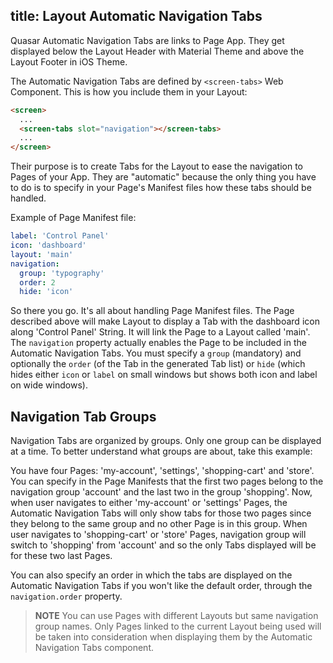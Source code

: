title: Layout Automatic Navigation Tabs
---
Quasar Automatic Navigation Tabs are links to Page App. They get displayed below the Layout Header with Material Theme and above the Layout Footer in iOS Theme.

The Automatic Navigation Tabs are defined by `<screen-tabs>` Web Component. This is how you include them in your Layout:

``` html
<screen>
  ...
  <screen-tabs slot="navigation"></screen-tabs>
  ...
</screen>
```

Their purpose is to create Tabs for the Layout to ease the navigation to Pages of your App. They are "automatic" because the only thing you have to do is to specify in your Page's Manifest files how these tabs should be handled.

Example of Page Manifest file:
``` yaml
label: 'Control Panel'
icon: 'dashboard'
layout: 'main'
navigation:
  group: 'typography'
  order: 2
  hide: 'icon'
```

So there you go. It's all about handling Page Manifest files. The Page described above will make Layout to display a Tab with the dashboard icon along 'Control Panel' String. It will link the Page to a Layout called 'main'. The `navigation` property actually enables the Page to be included in the Automatic Navigation Tabs. You must specify a `group` (mandatory) and optionally the `order` (of the Tab in the generated Tab list) or `hide` (which hides either `icon` or `label` on small windows but shows both icon and label on wide windows).

## Navigation Tab Groups
Navigation Tabs are organized by groups. Only one group can be displayed at a time. To better understand what groups are about, take this example:

You have four Pages: 'my-account', 'settings', 'shopping-cart' and 'store'. You can specify in the Page Manifests that the first two pages belong to the navigation group 'account' and the last two in the group 'shopping'. Now, when user navigates to either 'my-account' or 'settings' Pages, the Automatic Navigation Tabs will only show tabs for those two pages since they belong to the same group and no other Page is in this group. When user navigates to 'shopping-cart' or 'store' Pages, navigation group will switch to 'shopping' from 'account' and so the only Tabs displayed will be for these two last Pages.

You can also specify an order in which the tabs are displayed on the Automatic Navigation Tabs if you won't like the default order, through the `navigation.order` property.

> **NOTE**
> You can use Pages with different Layouts but same navigation group names. Only Pages linked to the current Layout being used will be taken into consideration when displaying them by the Automatic Navigation Tabs component.
